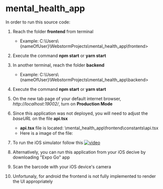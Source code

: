 # mental_health_app

In order to run this source code:
1. Reach the folder **frontend** from terminal 
   - Example: C:\Users\\{nameOfUser}\WebstormProjects\mental_health_app\frontend>
2. Execute the command **npm start** or **yarn start**
3. In another terminal, reach the folder **backend**
   - Example: C:\Users\\{nameOfUser}\WebstormProjects\mental_health_app\backend>
4. Execute the command **npm start** or **yarn start**
5. On the new tab page of your default internet browser, _http://localhost:19002/_, turn on **Production Mode**
6. Since this application was not deployed, you will need to adjust the _baseURL_ on the file **api.tsx**
   - **api.tsx** file is located: \mental_health_app\frontend\constants\api.tsx
   - Here is a image of the file: 

7. To run the iOS simulator follow this [![video](http://img.youtube.com/vi/0-S5a0eXPoc&t=1479s/0.jpg)](https://www.youtube.com/watch?v=0-S5a0eXPoc&t=1479s)
8. Alternatively, you can run this application from your iOS decive by downloading "Expo Go" app
9. Scan the barcode with your iOS device's camera
10. Unfortunaly, for android the frontend is not fully implemented to render the UI appropriately
